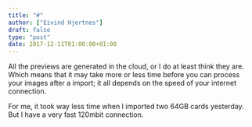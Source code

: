 ```yaml
---
title: "#"
author: ["Eivind Hjertnes"]
draft: false
type: "post"
date: 2017-12-11T01:00:00+01:00
---
```


All the previews are generated in the cloud, or I do at least think they
are. Which means that it may take more or less time before you can
process your images after a import; it all depends on the speed of your
internet connection.

For me, it took way less time when I imported two 64GB cards yesterday.
But I have a very fast 120mbit connection.
